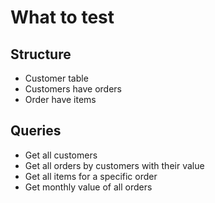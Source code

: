 # What to test

## Structure

- Customer table
- Customers have orders
- Order have items

## Queries

- Get all customers
- Get all orders by customers with their value
- Get all items for a specific order
- Get monthly value of all orders
